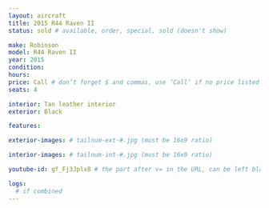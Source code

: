 ```yaml
---
layout: aircraft
title: 2015 R44 Raven II
status: sold # available, order, special, sold (doesn't show)

make: Robinson
model: R44 Raven II
year: 2015
condition:
hours:
price: Call # don’t forget $ and commas, use ‘Call’ if no price listed
seats: 4

interior: Tan leather interior
exterior: Black

features:

exterior-images: # tailnum-ext-#.jpg (must be 16x9 ratio)

interior-images: # tailnum-int-#.jpg (must be 16x9 ratio)

youtube-id: gf_Fj3Jplx8 # the part after v= in the URL, can be left blank

logs:
  # if combined
---
```

